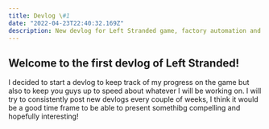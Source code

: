 ```yaml
---
title: Devlog \#1
date: "2022-04-23T22:40:32.169Z"
description: New devlog for Left Stranded game, factory automation and base building game.
---
```


## Welcome to the first devlog of Left Stranded!

I decided to start a devlog to keep track of my progress on the game but also to keep you guys up to speed about whatever I will be working on. I will try to consistently post new devlogs every couple of weeks, I think it would be a good time frame to be able to present somethibg compelling and hopefully interesting!